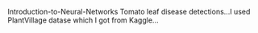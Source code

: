  Introduction-to-Neural-Networks
 Tomato leaf disease detections...I used PlantVillage datase which I got from Kaggle...
 
